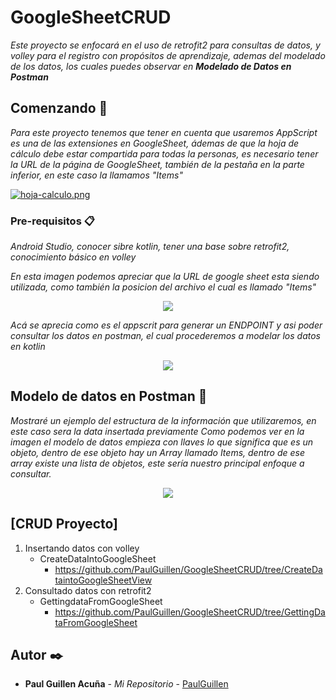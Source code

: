 # GoogleSheetCRUD

_Este proyecto se enfocará en el uso de retrofit2 para consultas de datos, y volley para el registro con propósitos de aprendizaje, ademas del modelado de los datos, los cuales puedes observar en **Modelado de Datos en Postman**_

## Comenzando 🚀

_Para este proyecto tenemos que tener en cuenta que usaremos AppScript es una de las extensiones en GoogleSheet, ádemas de que la hoja de cálculo debe estar compartida para todas la personas, es necesario tener la URL de la página de GoogleSheet, también de la pestaña en la parte inferior, en este caso la llamamos "Items"_

[![hoja-calculo.png](https://i.postimg.cc/xdYRbZzX/hoja-calculo.png)](https://postimg.cc/xXxHwtgQ)

### Pre-requisitos 📋

_Android Studio, conocer sibre kotlin, tener una base sobre retrofit2,  conocimiento básico en volley_

_En esta imagen podemos apreciar que la URL de google sheet esta siendo utilizada, como también la posicion del archivo el cual es llamado "Items"_

<p align="center">
   <img src="https://i.postimg.cc/ZnZ4k4BT/additem.png"/>
</p>


_Acá se aprecia como es el appscrit para generar un ENDPOINT y asi poder consultar los datos en postman, el cual procederemos a modelar los datos en kotlin_

<p align="center">
   <img src="https://i.postimg.cc/T3ywJ2nS/listitems.png"/>
</p>

## Modelo de datos en Postman 📖

_Mostraré un ejemplo del estructura de la información que utilizaremos, en este caso sera la data insertada previamente_
_Como podemos ver en la imagen el modelo de datos empieza con llaves lo que significa que es un objeto, dentro de ese objeto hay un Array llamado Items, dentro de ese array existe una lista de objetos, este sería nuestro principal enfoque a consultar._

<p align="center">
     <img src="https://i.postimg.cc/m2Pcrrzk/ListData.png"/>
</p>

## [CRUD Proyecto]
1. Insertando datos con volley
	- CreateDataIntoGoogleSheet
		- https://github.com/PaulGuillen/GoogleSheetCRUD/tree/CreateDataintoGoogleSheetView
2. Consultado datos con retrofit2
   - GettingdataFromGoogleSheet
	   - https://github.com/PaulGuillen/GoogleSheetCRUD/tree/GettingDataFromGoogleSheet
	
   
## Autor ✒️

* **Paul Guillen Acuña** - *Mi Repositorio* - [PaulGuillen](https://github.com/PaulGuillen?tab=repositories)
